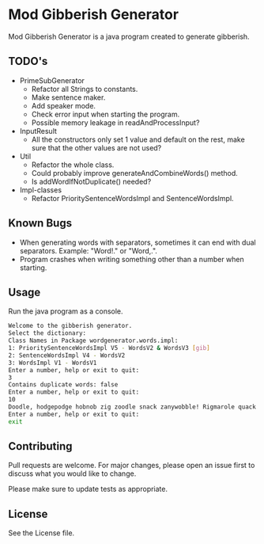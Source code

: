 # Mod Gibberish Generator

Mod Gibberish Generator is a java program created to generate gibberish.

## TODO's

*  PrimeSubGenerator
    * Refactor all Strings to constants.
    * Make sentence maker.
    * Add speaker mode.
    * Check error input when starting the program.
    * Possible memory leakage in readAndProcessInput?   
*  InputResult
    * All the constructors only set 1 value and default on the rest, make sure that the other values are not used?
*  Util
    * Refactor the whole class.
    * Could probably improve generateAndCombineWords() method.
    * Is addWordIfNotDuplicate() needed?
*  Impl-classes
    * Refactor PrioritySentenceWordsImpl and SentenceWordsImpl.
    
## Known Bugs

*  When generating words with separators, sometimes it can end with dual separators. Example: "Word!." or "Word,.".
*  Program crashes when writing something other than a number when starting.

## Usage

Run the java program as a console.

```bash
Welcome to the gibberish generator.
Select the dictionary:
Class Names in Package wordgenerator.words.impl:
1: PrioritySentenceWordsImpl V5 - WordsV2 & WordsV3 [gib]
2: SentenceWordsImpl V4 - WordsV2
3: WordsImpl V1 - WordsV1
Enter a number, help or exit to quit: 
3
Contains duplicate words: false
Enter a number, help or exit to quit: 
10
Doodle, hodgepodge hobnob zig zoodle snack zanywobble! Rigmarole quack.
Enter a number, help or exit to quit: 
exit
```

## Contributing

Pull requests are welcome. For major changes, please open an issue first
to discuss what you would like to change.

Please make sure to update tests as appropriate.

## License

See the License file.
